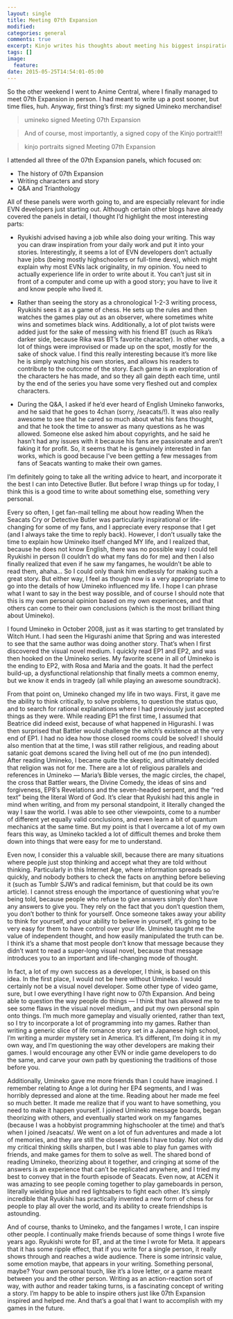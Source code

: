 ```yaml
---
layout: single
title: Meeting 07th Expansion
modified:
categories: general
comments: true
excerpt: Kinjo writes his thoughts about meeting his biggest inspiration.
tags: []
image:
  feature:
date: 2015-05-25T14:54:01-05:00
---
```


So the other weekend I went to Anime Central, where I finally managed to meet 07th Expansion in person. I had meant to write up a post sooner, but time flies, huh. Anyway, first thing’s first: my signed Umineko merchandise!

> umineko signed Meeting 07th Expansion

> And of course, most importantly, a signed copy of the Kinjo portrait!!!

> kinjo portraits signed Meeting 07th Expansion

I attended all three of the 07th Expansion panels, which focused on:

* The history of 07th Expansion
* Writing characters and story
* Q&A and Trianthology

All of these panels were worth going to, and are especially relevant for indie EVN developers just starting out. Although certain other blogs have already covered the panels in detail, I thought I’d highlight the most interesting parts:

* Ryukishi advised having a job while also doing your writing. This way you can draw inspiration from your daily work and put it into your stories. Interestingly, it seems a lot of EVN developers don’t actually have jobs (being mostly highschoolers or full-time devs), which might explain why most EVNs lack originality, in my opinion. You need to actually experience life in order to write about it. You can’t just sit in front of a computer and come up with a good story; you have to live it and know people who lived it.

* Rather than seeing the story as a chronological 1-2-3 writing process, Ryukishi sees it as a game of chess. He sets up the rules and then watches the games play out as an observer, where sometimes white wins and sometimes black wins. Additionally, a lot of plot twists were added just for the sake of messing with his friend BT (such as Rika’s darker side, because Rika was BT’s favorite character). In other words, a lot of things were improvised or made up on the spot, mostly for the sake of shock value. I find this really interesting because it’s more like he is simply watching his own stories, and allows his readers to contribute to the outcome of the story. Each game is an exploration of the characters he has made, and so they all gain depth each time, until by the end of the series you have some very fleshed out and complex characters.

* During the Q&A, I asked if he’d ever heard of English Umineko fanworks, and he said that he goes to 4chan (sorry, /seacats/!). It was also really awesome to see that he cared so much about what his fans thought, and that he took the time to answer as many questions as he was allowed. Someone else asked him about copyrights, and he said he hasn’t had any issues with it because his fans are passionate and aren’t faking it for profit. So, it seems that he is genuinely interested in fan works, which is good because I’ve been getting a few messages from fans of Seacats wanting to make their own games.

I’m definitely going to take all the writing advice to heart, and incorporate it the best I can into Detective Butler. But before I wrap things up for today, I think this is a good time to write about something else, something very personal.

Every so often, I get fan-mail telling me about how reading When the Seacats Cry or Detective Butler was particularly inspirational or life-changing for some of my fans, and I appreciate every response that I get (and I always take the time to reply back). However, I don’t usually take the time to explain how Umineko itself changed MY life, and I realized that, because he does not know English, there was no possible way I could tell Ryukishi in person (I couldn’t do what my fans do for me) and then I also finally realized that even if he saw my fangames, he wouldn’t be able to read them, ahaha… So I could only thank him endlessly for making such a great story. But either way, I feel as though now is a very appropriate time to go into the details of how Umineko influenced my life. I hope I can phrase what I want to say in the best way possible, and of course I should note that this is my own personal opinion based on my own experiences, and that others can come to their own conclusions (which is the most brilliant thing about Umineko).

I found Umineko in October 2008, just as it was starting to get translated by Witch Hunt. I had seen the Higurashi anime that Spring and was interested to see that the same author was doing another story. That’s when I first discovered the visual novel medium. I quickly read EP1 and EP2, and was then hooked on the Umineko series. My favorite scene in all of Umineko is the ending to EP2, with Rosa and Maria and the goats. It had the perfect build-up, a dysfunctional relationship that finally meets a common enemy, but we know it ends in tragedy (all while playing an awesome soundtrack).

From that point on, Umineko changed my life in two ways. First, it gave me the ability to think critically, to solve problems, to question the status quo, and to search for rational explanations where I had previously just accepted things as they were. While reading EP1 the first time, I assumed that Beatrice did indeed exist, because of what happened in Higurashi. I was then surprised that Battler would challenge the witch’s existence at the very end of EP1. I had no idea how those closed rooms could be solved! I should also mention that at the time, I was still rather religious, and reading about satanic goat demons scared the living hell out of me (no pun intended). After reading Umineko, I became quite the skeptic, and ultimately decided that religion was not for me. There are a lot of religious parallels and references in Umineko — Maria’s Bible verses, the magic circles, the chapel, the cross that Battler wears, the Divine Comedy, the ideas of sins and forgiveness, EP8′s Revelations and the seven-headed serpent, and the “red text” being the literal Word of God. It’s clear that Ryukishi had this angle in mind when writing, and from my personal standpoint, it literally changed the way I saw the world. I was able to see other viewpoints, come to a number of different yet equally valid conclusions, and even learn a bit of quantum mechanics at the same time. But my point is that I overcame a lot of my own fears this way, as Umineko tackled a lot of difficult themes and broke them down into things that were easy for me to understand.

Even now, I consider this a valuable skill, because there are many situations where people just stop thinking and accept what they are told without thinking. Particularly in this Internet Age, where information spreads so quickly, and nobody bothers to check the facts on anything before believing it (such as Tumblr SJW’s and radical feminism, but that could be its own article). I cannot stress enough the importance of questioning what you’re being told, because people who refuse to give answers simply don’t have any answers to give you. They rely on the fact that you don’t question them, you don’t bother to think for yourself. Once someone takes away your ability to think for yourself, and your ability to believe in yourself, it’s going to be very easy for them to have control over your life. Umineko taught me the value of independent thought, and how easily manipulated the truth can be. I think it’s a shame that most people don’t know that message because they didn’t want to read a super-long visual novel, because that message introduces you to an important and life-changing mode of thought.

In fact, a lot of my own success as a developer, I think, is based on this idea. In the first place, I would not be here without Umineko. I would certainly not be a visual novel developer. Some other type of video game, sure, but I owe everything I have right now to 07th Expansion. And being able to question the way people do things — I think that has allowed me to see some flaws in the visual novel medium, and put my own personal spin onto things. I’m much more gameplay and visually oriented, rather than text, so I try to incorporate a lot of programming into my games. Rather than writing a generic slice of life romance story set in a Japanese high school, I’m writing a murder mystery set in America. It’s different, I’m doing it in my own way, and I’m questioning the way other developers are making their games. I would encourage any other EVN or indie game developers to do the same, and carve your own path by questioning the traditions of those before you.

Additionally, Umineko gave me more friends than I could have imagined. I remember relating to Ange a lot during her EP4 segments, and I was horribly depressed and alone at the time. Reading about her made me feel so much better. It made me realize that if you want to have something, you need to make it happen yourself. I joined Umineko message boards, began theorizing with others, and eventually started work on my fangames (because I was a hobbyist programming highschooler at the time) and that’s when I joined /seacats/. We went on a lot of fun adventures and made a lot of memories, and they are still the closest friends I have today. Not only did my critical thinking skills sharpen, but I was able to play fun games with friends, and make games for them to solve as well. The shared bond of reading Umineko, theorizing about it together, and cringing at some of the answers is an experience that can’t be replicated anywhere, and I tried my best to convey that in the fourth episode of Seacats. Even now, at ACEN it was amazing to see people coming together to play gameboards in person, literally wielding blue and red lightsabers to fight each other. It’s simply incredible that Ryukishi has practically invented a new form of chess for people to play all over the world, and its ability to create friendships is astounding.

And of course, thanks to Umineko, and the fangames I wrote, I can inspire other people. I continually make friends because of some things I wrote five years ago. Ryukishi wrote for BT, and at the time I wrote for Meta. It appears that it has some ripple effect, that if you write for a single person, it really shows through and reaches a wide audience. There is some intrinsic value, some emotion maybe, that appears in your writing. Something personal, maybe? Your own personal touch, like it’s a love letter, or a game meant between you and the other person. Writing as an action-reaction sort of way, with author and reader taking turns, is a fascinating concept of writing a story. I’m happy to be able to inspire others just like 07th Expansion inspired and helped me. And that’s a goal that I want to accomplish with my games in the future.
